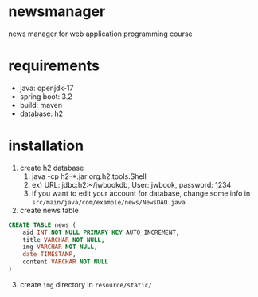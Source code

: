 # newsmanager
news manager for web application programming course

# requirements
* java: openjdk-17
* spring boot: 3.2
* build: maven
* database: h2

# installation

1. create h2 database
   1. java -cp h2-*.jar org.h2.tools.Shell
   2. ex) URL: jdbc:h2:~/jwbookdb, User: jwbook, password: 1234 
   3. if you want to edit your account for database, change some info in `src/main/java/com/example/news/NewsDAO.java`
2. create news table
```sql
CREATE TABLE news (
    aid INT NOT NULL PRIMARY KEY AUTO_INCREMENT,
    title VARCHAR NOT NULL,
    img VARCHAR NOT NULL,
    date TIMESTAMP,
    content VARCHAR NOT NULL
)
```
3. create `img` directory in `resource/static/`

